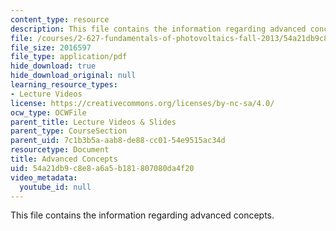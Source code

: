 ```yaml
---
content_type: resource
description: This file contains the information regarding advanced concepts.
file: /courses/2-627-fundamentals-of-photovoltaics-fall-2013/54a21db9c8e8a6a5b181807080da4f20_MIT2_627F13_lec15.pdf
file_size: 2016597
file_type: application/pdf
hide_download: true
hide_download_original: null
learning_resource_types:
- Lecture Videos
license: https://creativecommons.org/licenses/by-nc-sa/4.0/
ocw_type: OCWFile
parent_title: Lecture Videos & Slides
parent_type: CourseSection
parent_uid: 7c1b3b5a-aab8-de88-cc01-54e9515ac34d
resourcetype: Document
title: Advanced Concepts
uid: 54a21db9-c8e8-a6a5-b181-807080da4f20
video_metadata:
  youtube_id: null
---
```

This file contains the information regarding advanced concepts.